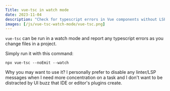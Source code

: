 ```yaml
---
Title: vue-tsc in watch mode
date: 2023-11-04
description: "Check for typescript errors in Vue components without LSP"
images: [/js/vue-tsc-watch-mode/vue-tsc.png]
---
```


`vue-tsc` can be run in a watch mode and report any typescript errors
as you change files in a project.

<!--more-->

Simply run it with this command:

```
npx vue-tsc --noEmit --watch
```

Why you may want to use it? I personally prefer to disable any
linter/LSP messages when I need more concentration on a task and I don't
want to be distracted by UI buzz that IDE or editor's plugins create.
